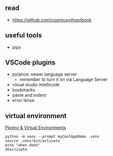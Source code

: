 ## read
 - https://github.com/cosmicpython/book


## useful tools
 - pipx


## VSCode plugins
 - pylance: newer language server
 	- remember to turn it on via Language Server
- visual studio intellicode
- bookmarks	
- paste and indent
- error lense

## virtual environment
[Pipenv & Virtual Environments](https://python-guide.readthedocs.io/en/latest/dev/virtualenvs/)
 	
```
python -m venv --prompt myCoolAppName .venv
source .venv/bin/activate
echo "when done"
deactivate
```